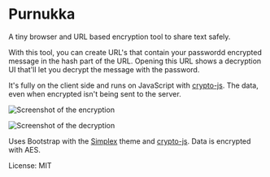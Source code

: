 # Purnukka
A tiny browser and URL based encryption tool to share text safely.

With this tool, you can create URL's that contain your passwordd encrypted message in the hash part of the URL.
Opening this URL shows a decryption UI that'll let you decrypt the message with the password.

It's fully on the client side and runs on JavaScript with [crypto-js](https://github.com/brix/crypto-js). The data, even when encrypted isn't being sent to the server.

![Screenshot of the encryption](http://pic.useful.fi/9e9a21c9bf62752e02661084272503e4.png)

![Screenshot of the decryption](http://pic.useful.fi/fcf56bb2c5f523c5092e258741ca15d2.png)

Uses Bootstrap with the [Simplex](http://bootswatch.com/simplex/) theme and [crypto-js](https://github.com/brix/crypto-js).
Data is encrypted with AES.

License: MIT
